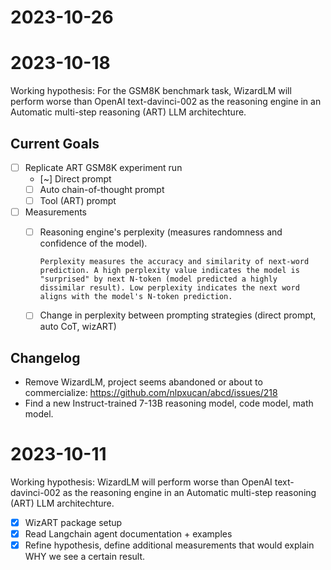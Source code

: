 # 2023-10-26


# 2023-10-18

Working hypothesis: For the GSM8K benchmark task, WizardLM will perform worse than OpenAI text-davinci-002 as the reasoning engine in an Automatic multi-step reasoning (ART) LLM architechture.

## Current Goals

- [ ] Replicate ART GSM8K experiment run
  - [~] Direct prompt
  - [ ] Auto chain-of-thought prompt
  - [ ] Tool (ART) prompt
- [ ] Measurements
  - [ ] Reasoning engine's perplexity (measures randomness and confidence of the model). 
  
        Perplexity measures the accuracy and similarity of next-word prediction. A high perplexity value indicates the model is "surprised" by next N-token (model predicted a highly dissimilar result). Low perplexity indicates the next word aligns with the model's N-token prediction.
  - [ ] Change in perplexity between prompting strategies (direct prompt, auto CoT, wizART)

## Changelog

* Remove WizardLM, project seems abandoned or about to commercialize: https://github.com/nlpxucan/abcd/issues/218
* Find a new Instruct-trained 7-13B reasoning model, code model, math model.

# 2023-10-11

Working hypothesis: WizardLM will perform worse than OpenAI text-davinci-002 as the reasoning engine in an Automatic multi-step reasoning (ART) LLM architechture.

- [x] WizART package setup
- [x] Read Langchain agent documentation + examples
- [x] Refine hypothesis, define additional measurements that would explain WHY we see a certain result.